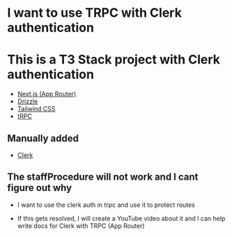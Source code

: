 # I want to use TRPC with Clerk authentication

# This is a T3 Stack project with Clerk authentication

- [Next.js (App Router)](https://nextjs.org)
- [Drizzle](https://orm.drizzle.team)
- [Tailwind CSS](https://tailwindcss.com)
- [tRPC](https://trpc.io)

## Manually added

- [Clerk](https://clerk.com)

## The staffProcedure will not work and I cant figure out why

- I want to use the clerk auth in trpc and use it to protect routes

- If this gets resolved, I will create a YouTube video about it and I can help write docs for Clerk with TRPC (App Router)
